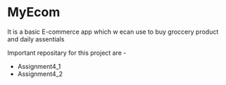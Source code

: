 # MyEcom
It is a basic E-commerce app which w ecan use to buy 
groccery product and daily assentials

Important repositary for this project are -

* Assignment4_1
* Assignment4_2


